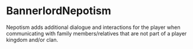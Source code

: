 # BannerlordNepotism
Nepotism adds additional dialogue and interactions for the player when communicating with family members/relatives that are not part of a player kingdom and/or clan.
